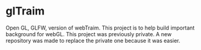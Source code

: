 # glTraim
Open GL, GLFW, version of webTraim. This project is to help build important background for webGL.
This project was previously private. A new repository was made to replace the private one because it was easier.

